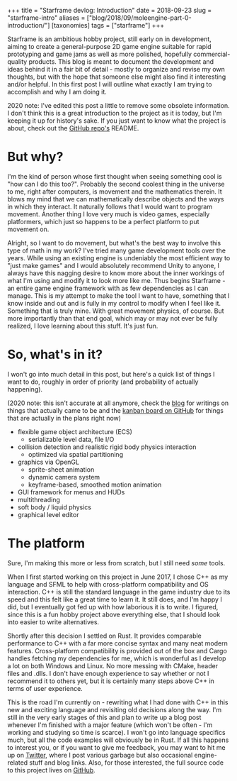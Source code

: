 +++
title = "Starframe devlog: Introduction"
date = 2018-09-23
slug = "starframe-intro"
aliases = ["blog/2018/09/moleengine-part-0-introduction/"]
[taxonomies]
tags = ["starframe"]
+++

Starframe is an ambitious hobby project, still early on in development, aiming to create a general-purpose 2D
game engine suitable for rapid prototyping and game jams as well as more polished, hopefully commercial-quality products.
This blog is meant to document the development and ideas behind it in a fair bit of detail - mostly to organize and
revise my own thoughts, but with the hope that someone else might also find it interesting and/or helpful.
In this first post I will outline what exactly I am trying to accomplish and why I am doing it.

<!-- more -->

2020 note: I've edited this post a little to remove some obsolete information.
I don't think this is a great introduction to the project as it is today, but I'm keeping it up for history's sake.
If you just want to know what the project is about, check out the [GitHub repo's](https://github.com/MoleTrooper/starframe) README.

# But why?

I'm the kind of person whose first thought when seeing something cool is "how can I do this too?".
Probably the second coolest thing in the universe to me, right after computers, is movement and the mathematics therein.
It blows my mind that we can mathematically describe objects and the ways in which they interact.
It naturally follows that I would want to program movement. Another thing I love very much is video games,
especially platformers, which just so happens to be a perfect platform to put movement on.

Alright, so I want to do movement, but what's the best way to involve this type of math in my work?
I've tried many game development tools over the years. While using an existing engine is undeniably the most
efficient way to "just make games" and I would absolutely recommend Unity to anyone, I always have this
nagging desire to know more about the inner workings of what I'm using and modify it to look more like me.
Thus begins Starframe - an entire game engine framework with as few dependencies as I can manage.
This is my attempt to make the tool I want to have, something that I know inside and
out and is fully in my control to modify when I feel like it. Something that is truly mine.
With great movement physics, of course. But more importantly than that end goal,
which may or may not ever be fully realized, I love learning about this stuff. It's just fun.

# So, what's in it?

I won't go into much detail in this post, but here's a quick list of things I want to do,
roughly in order of priority (and probability of actually happening).

(2020 note: this isn't accurate at all anymore, check the [blog](/blog) for writings on things that actually came to be
and the [kanban board on GitHub](https://github.com/MoleTrooper/starframe/projects/1) for things that are actually in the plans right now)

- flexible game object architecture (ECS)
  - serializable level data, file I/O
- collision detection and realistic rigid body physics interaction
  - optimized via spatial partitioning
- graphics via OpenGL
  - sprite-sheet animation
  - dynamic camera system
  - keyframe-based, smoothed motion animation
- GUI framework for menus and HUDs
- multithreading
- soft body / liquid physics
- graphical level editor

# The platform

Sure, I'm making this more or less from scratch, but I still need _some_ tools.

When I first started working on this project in June 2017, I chose C++ as my language and SFML
to help with cross-platform compatibility and OS interaction. C++ is still the standard language
in the game industry due to its speed and this felt like a great time to learn it. It still does,
and I'm happy I did, but I eventually got fed up with how laborious it is to write.
I figured, since this is a fun hobby project above everything else, that I should look into easier to write alternatives.

Shortly after this decision I settled on Rust. It provides comparable performance to C++ with a far
more concise syntax and many neat modern features. Cross-platform compatibility is provided out of the
box and Cargo handles fetching my dependencies for me, which is wonderful as I develop a lot on both Windows
and Linux. No more messing with CMake, header files and .dlls.
I don't have enough experience to say whether or not I recommend it to others yet, but it is
certainly many steps above C++ in terms of user experience.

This is the road I'm currently on - rewriting what I had done with C++ in this new and exciting language
and revisiting old decisions along the way. I'm still in the very early stages of this and
plan to write up a blog post whenever I'm finished with a major feature (which won't be often - I'm working
and studying so time is scarce). I won't go into language specifics much, but all the code examples will obviously be in Rust.
If all this happens to interest you, or if you want to give me feedback, you may want to hit me up on [Twitter](https://twitter.com/moletrooper),
where I post various garbage but also occasional engine-related stuff and blog links.
Also, for those interested, the full source code to this project lives on [GitHub](https://github.com/MoleTrooper/starframe).
